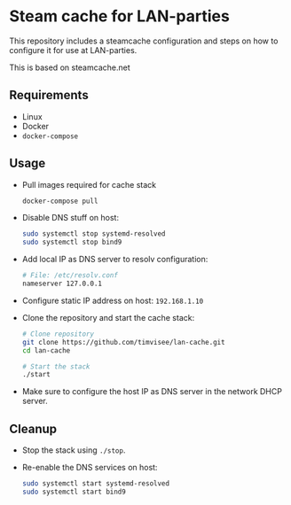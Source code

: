 # Steam cache for LAN-parties
This repository includes a steamcache configuration and steps on how to
configure it for use at LAN-parties.

This is based on steamcache.net

## Requirements
* Linux
* Docker
* `docker-compose`

## Usage
* Pull images required for cache stack

  ```bash
  docker-compose pull
  ```

* Disable DNS stuff on host:

  ```bash
  sudo systemctl stop systemd-resolved
  sudo systemctl stop bind9
  ```

* Add local IP as DNS server to resolv configuration:

  ```bash
  # File: /etc/resolv.conf
  nameserver 127.0.0.1
  ```

* Configure static IP address on host: `192.168.1.10`
* Clone the repository and start the cache stack:

  ```bash
  # Clone repository
  git clone https://github.com/timvisee/lan-cache.git
  cd lan-cache

  # Start the stack
  ./start
  ```
* Make sure to configure the host IP as DNS server in the network DHCP server.

## Cleanup
* Stop the stack using `./stop`.
* Re-enable the DNS services on host:

  ```bash
  sudo systemctl start systemd-resolved
  sudo systemctl start bind9
  ```

